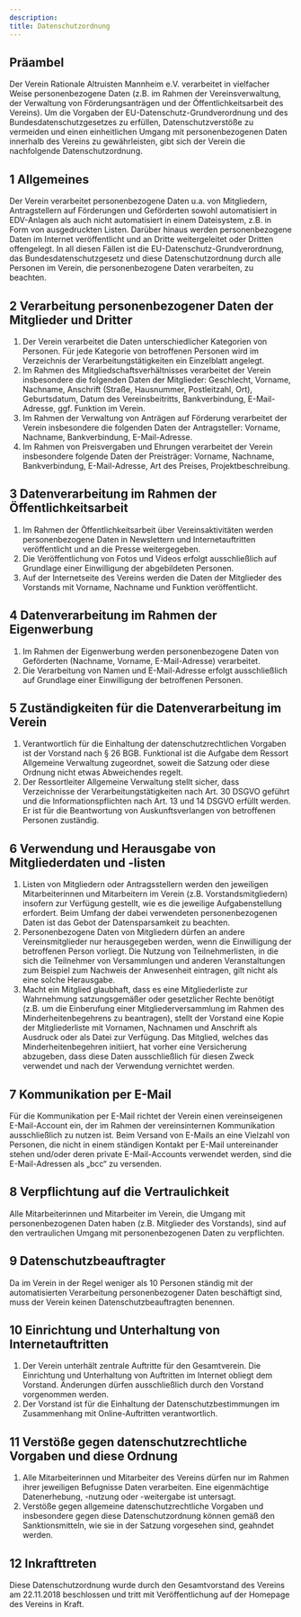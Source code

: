 ```yaml
---
description: 
title: Datenschutzordnung
---
```


## Präambel

Der Verein Rationale Altruisten Mannheim e.V. verarbeitet in vielfacher Weise personenbezogene Daten (z.B. im Rahmen der Vereinsverwaltung, der Verwaltung von Förderungsanträgen und der Öffentlichkeitsarbeit des Vereins). Um die Vorgaben der EU-Datenschutz-Grundverordnung und des Bundesdatenschutzgesetzes zu erfüllen, Datenschutzverstöße zu vermeiden und einen einheitlichen Umgang mit personenbezogenen Daten innerhalb des Vereins zu gewährleisten, gibt sich der Verein die nachfolgende Datenschutzordnung.

## 1 Allgemeines

Der Verein verarbeitet personenbezogene Daten u.a. von Mitgliedern, Antragstellern auf Förderungen und Geförderten sowohl automatisiert in EDV-Anlagen als auch nicht automatisiert in einem Dateisystem, z.B. in Form von ausgedruckten Listen. Darüber hinaus werden personenbezogene Daten im Internet veröffentlicht und an Dritte weitergeleitet oder Dritten offengelegt. In all diesen Fällen ist die EU-Datenschutz-Grundverordnung, das Bundesdatenschutzgesetz und diese Datenschutzordnung durch alle Personen im Verein, die personenbezogene Daten verarbeiten, zu beachten.

## 2 Verarbeitung personenbezogener Daten der Mitglieder und Dritter

1. Der Verein verarbeitet die Daten unterschiedlicher Kategorien von Personen. Für jede Kategorie von betroffenen Personen wird im Verzeichnis der Verarbeitungstätigkeiten ein Einzelblatt angelegt.
2. Im Rahmen des Mitgliedschaftsverhältnisses verarbeitet der Verein insbesondere die folgenden Daten der Mitglieder: Geschlecht, Vorname, Nachname, Anschrift (Straße, Hausnummer, Postleitzahl, Ort), Geburtsdatum, Datum des Vereinsbeitritts, Bankverbindung, E-Mail-Adresse, ggf. Funktion im Verein.
3. Im Rahmen der Verwaltung von Anträgen auf Förderung verarbeitet der Verein insbesondere die folgenden Daten der Antragsteller: Vorname, Nachname, Bankverbindung, E-Mail-Adresse.
4. Im Rahmen von Preisvergaben und Ehrungen verarbeitet der Verein insbesondere folgende Daten der Preisträger: Vorname, Nachname, Bankverbindung, E-Mail-Adresse, Art des Preises, Projektbeschreibung.

## 3 Datenverarbeitung im Rahmen der Öffentlichkeitsarbeit

1. Im Rahmen der Öffentlichkeitsarbeit über Vereinsaktivitäten werden personenbezogene Daten in Newslettern und Internetauftritten veröffentlicht und an die Presse weitergegeben.
2. Die Veröffentlichung von Fotos und Videos erfolgt ausschließlich auf Grundlage einer Einwilligung der abgebildeten Personen.
3. Auf der Internetseite des Vereins werden die Daten der Mitglieder des Vorstands mit Vorname, Nachname und Funktion veröffentlicht.

## 4 Datenverarbeitung im Rahmen der Eigenwerbung

1. Im Rahmen der Eigenwerbung werden personenbezogene Daten von Geförderten (Nachname, Vorname, E-Mail-Adresse) verarbeitet.
2. Die Verarbeitung von Namen und E-Mail-Adresse erfolgt ausschließlich auf Grundlage einer Einwilligung der betroffenen Personen.

## 5 Zuständigkeiten für die Datenverarbeitung im Verein

1. Verantwortlich für die Einhaltung der datenschutzrechtlichen Vorgaben ist der Vorstand nach § 26 BGB. Funktional ist die Aufgabe dem Ressort Allgemeine Verwaltung zugeordnet, soweit die Satzung oder diese Ordnung nicht etwas Abweichendes regelt.
2. Der Ressortleiter Allgemeine Verwaltung stellt sicher, dass Verzeichnisse der Verarbeitungstätigkeiten nach Art. 30 DSGVO geführt und die Informationspflichten nach Art. 13 und 14 DSGVO erfüllt werden. Er ist für die Beantwortung von Auskunftsverlangen von betroffenen Personen zuständig.

## 6 Verwendung und Herausgabe von Mitgliederdaten und -listen 

1. Listen von Mitgliedern oder Antragsstellern werden den jeweiligen Mitarbeiterinnen und Mitarbeitern im Verein (z.B. Vorstandsmitgliedern) insofern zur Verfügung gestellt, wie es die jeweilige Aufgabenstellung erfordert. Beim Umfang der dabei verwendeten personenbezogenen Daten ist das Gebot der Datensparsamkeit zu beachten.
2. Personenbezogene Daten von Mitgliedern dürfen an andere Vereinsmitglieder nur herausgegeben werden, wenn die Einwilligung der betroffenen Person vorliegt. Die Nutzung von Teilnehmerlisten, in die sich die Teilnehmer von Versammlungen und anderen Veranstaltungen zum Beispiel zum Nachweis der Anwesenheit eintragen, gilt nicht als eine solche Herausgabe.
3. Macht ein Mitglied glaubhaft, dass es eine Mitgliederliste zur Wahrnehmung satzungsgemäßer oder gesetzlicher Rechte benötigt (z.B. um die Einberufung einer Mitgliederversammlung im Rahmen des Minderheitenbegehrens zu beantragen), stellt der Vorstand eine Kopie der Mitgliederliste mit Vornamen, Nachnamen und Anschrift als Ausdruck oder als Datei zur Verfügung. Das Mitglied, welches das Minderheitenbegehren initiiert, hat vorher eine Versicherung abzugeben, dass diese Daten ausschließlich für diesen Zweck verwendet und nach der Verwendung vernichtet werden.

## 7 Kommunikation per E-Mail

Für die Kommunikation per E-Mail richtet der Verein einen vereinseigenen E-Mail-Account ein, der im Rahmen der vereinsinternen Kommunikation ausschließlich zu nutzen ist.
Beim Versand von E-Mails an eine Vielzahl von Personen, die nicht in einem ständigen Kontakt per E-Mail untereinander stehen und/oder deren private E-Mail-Accounts verwendet werden, sind die E-Mail-Adressen als „bcc“ zu versenden.

## 8 Verpflichtung auf die Vertraulichkeit

Alle Mitarbeiterinnen und Mitarbeiter im Verein, die Umgang mit personenbezogenen Daten haben (z.B. Mitglieder des Vorstands), sind auf den vertraulichen Umgang mit personenbezogenen Daten zu verpflichten.

## 9 Datenschutzbeauftragter

Da im Verein in der Regel weniger als 10 Personen ständig mit der automatisierten Verarbeitung personenbezogener Daten beschäftigt sind, muss der Verein keinen Datenschutzbeauftragten benennen.

## 10 Einrichtung und Unterhaltung von Internetauftritten

1. Der Verein unterhält zentrale Auftritte für den Gesamtverein. Die Einrichtung und Unterhaltung von Auftritten im Internet obliegt dem Vorstand. Änderungen dürfen ausschließlich durch den Vorstand vorgenommen werden.
2. Der Vorstand ist für die Einhaltung der Datenschutzbestimmungen im Zusammenhang mit Online-Auftritten verantwortlich.

## 11 Verstöße gegen datenschutzrechtliche Vorgaben und diese Ordnung

1. Alle Mitarbeiterinnen und Mitarbeiter des Vereins dürfen nur im Rahmen ihrer jeweiligen Befugnisse Daten verarbeiten. Eine eigenmächtige Datenerhebung, -nutzung oder -weitergabe ist untersagt.
2. Verstöße gegen allgemeine datenschutzrechtliche Vorgaben und insbesondere gegen diese Datenschutzordnung können gemäß den Sanktionsmitteln, wie sie in der Satzung vorgesehen sind, geahndet werden.

## 12 Inkrafttreten

Diese Datenschutzordnung wurde durch den Gesamtvorstand des Vereins am 22.11.2018 beschlossen und tritt mit Veröffentlichung auf der Homepage des Vereins in Kraft.


